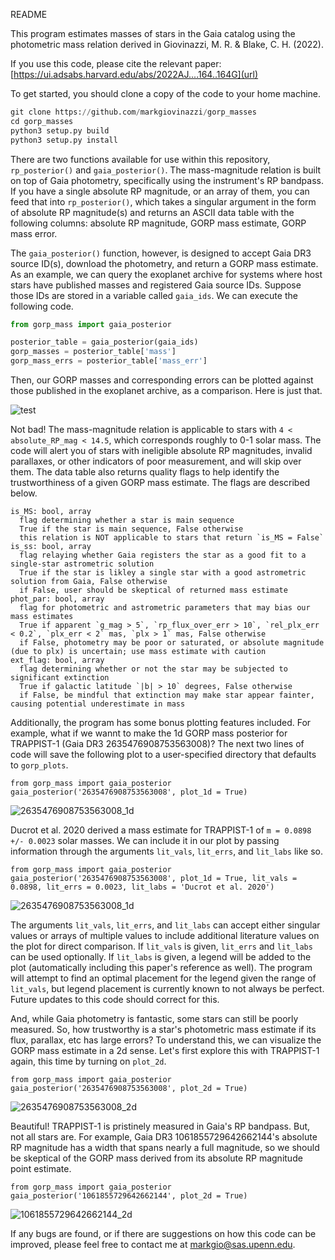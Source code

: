 README

This program estimates masses of stars in the Gaia catalog using the photometric mass relation derived in Giovinazzi, M. R. & Blake, C. H. (2022).

If you use this code, please cite the relevant paper:
[https://ui.adsabs.harvard.edu/abs/2022AJ....164..164G](url)

To get started, you should clone a copy of the code to your home machine.

```python
git clone https://github.com/markgiovinazzi/gorp_masses
cd gorp_masses
python3 setup.py build
python3 setup.py install
```

There are two functions available for use within this repository, `rp_posterior()` and `gaia_posterior()`. The mass-magnitude relation is built on top of Gaia photometry, specifically using the instrument's RP bandpass. If you have a single absolute RP magnitude, or an array of them, you can feed that into `rp_posterior()`, which takes a singular argument in the form of absolute RP magnitude(s) and returns an ASCII data table with the following columns: absolute RP magnitude, GORP mass estimate, GORP mass error.

The `gaia_posterior()` function, however, is designed to accept Gaia DR3 source ID(s), download the photometry, and return a GORP mass estimate. As an example, we can query the exoplanet archive for systems where host stars have published masses and registered Gaia source IDs. Suppose those IDs are stored in a variable called `gaia_ids`. We can execute the following code.

```python
from gorp_mass import gaia_posterior

posterior_table = gaia_posterior(gaia_ids)
gorp_masses = posterior_table['mass']
gorp_mass_errs = posterior_table['mass_err']
```

Then, our GORP masses and corresponding errors can be plotted against those published in the exoplanet archive, as a comparison. Here is just that.

![test](https://user-images.githubusercontent.com/14206224/211969877-5eae4ee3-f63f-4e9f-8e0a-a9a73e1515c2.jpeg)

Not bad! The mass-magnitude relation is applicable to stars with `4 < absolute_RP_mag < 14.5`, which corresponds roughly to 0-1 solar mass. The code will alert you of stars with ineligible absolute RP magnitudes, invalid parallaxes, or other indicators of poor measurement, and will skip over them. The data table also returns quality flags to help identify the trustworthiness of a given GORP mass estimate. The flags are described below.

```
is_MS: bool, array
  flag determining whether a star is main sequence
  True if the star is main sequence, False otherwise
  this relation is NOT applicable to stars that return `is_MS = False`
is_ss: bool, array
  flag relaying whether Gaia registers the star as a good fit to a single-star astrometric solution
  True if the star is likley a single star with a good astrometric solution from Gaia, False otherwise
  if False, user should be skeptical of returned mass estimate
phot_par: bool, array
  flag for photometric and astrometric parameters that may bias our mass estimates
  True if apparent `g_mag > 5`, `rp_flux_over_err > 10`, `rel_plx_err < 0.2`, `plx_err < 2` mas, `plx > 1` mas, False otherwise
  if False, photometry may be poor or saturated, or absolute magnitude (due to plx) is uncertain; use mass estimate with caution
ext_flag: bool, array
  flag determining whether or not the star may be subjected to significant extinction
  True if galactic latitude `|b| > 10` degrees, False otherwise
  if False, be mindful that extinction may make star appear fainter, causing potential underestimate in mass
```

Additionally, the program has some bonus plotting features included. For example, what if we wannt to make the 1d GORP mass posterior for TRAPPIST-1 (Gaia DR3 2635476908753563008)? The next two lines of code will save the following plot to a user-specified directory that defaults to `gorp_plots`.

```
from gorp_mass import gaia_posterior
gaia_posterior('2635476908753563008', plot_1d = True)
```

![2635476908753563008_1d](https://user-images.githubusercontent.com/14206224/211975098-2bb889a7-9732-45f4-b77e-70eadadfe611.jpeg)

Ducrot et al. 2020 derived a mass estimate for TRAPPIST-1 of `m = 0.0898 +/- 0.0023` solar masses. We can include it in our plot by passing information through the arguments `lit_vals`, `lit_errs`, and `lit_labs` like so.

```
from gorp_mass import gaia_posterior
gaia_posterior('2635476908753563008', plot_1d = True, lit_vals = 0.0898, lit_errs = 0.0023, lit_labs = 'Ducrot et al. 2020')
```

![2635476908753563008_1d](https://user-images.githubusercontent.com/14206224/211978009-e78a445e-186e-43cd-bc7a-87aa4b6abc71.jpeg)

The arguments `lit_vals`, `lit_errs`, and `lit_labs` can accept either singular values or arrays of multiple values to include additional literature values on the plot for direct comparison. If `lit_vals` is given, `lit_errs` and `lit_labs` can be used optionally. If `lit_labs` is given, a legend will be added to the plot (automatically including this paper's reference as well). The program will attempt to find an optimal placement for the legend given the range of `lit_vals`, but legend placement is currently known to not always be perfect. Future updates to this code should correct for this.

And, while Gaia photometry is fantastic, some stars can still be poorly measured. So, how trustworthy is a star's photometric mass estimate if its flux, parallax, etc has large errors? To understand this, we can visualize the GORP mass estimate in a 2d sense. Let's first explore this with TRAPPIST-1 again, this time by turning on `plot_2d`.

```
from gorp_mass import gaia_posterior
gaia_posterior('2635476908753563008', plot_2d = True)
```

![2635476908753563008_2d](https://user-images.githubusercontent.com/14206224/211978840-0e95dd09-bfdb-453e-906f-2d82c89e09c1.jpeg)

Beautiful! TRAPPIST-1 is pristinely measured in Gaia's RP bandpass. But, not all stars are. For example, Gaia DR3 1061855729642662144's absolute RP magnitude has a width that spans nearly a full magnitude, so we should be skeptical of the GORP mass derived from its absolute RP magnitude point estimate.

```
from gorp_mass import gaia_posterior
gaia_posterior('1061855729642662144', plot_2d = True)
```

![1061855729642662144_2d](https://user-images.githubusercontent.com/14206224/211983210-101de1d6-0538-4bd4-bf8e-af0437086df3.jpeg)

If any bugs are found, or if there are suggestions on how this code can be improved, please feel free to contact me at markgio@sas.upenn.edu.
